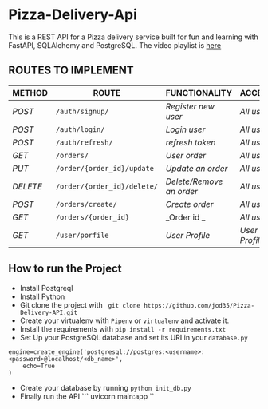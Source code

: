 # Pizza-Delivery-Api
This is a REST API for a Pizza delivery service built for fun and learning with FastAPI, SQLAlchemy and PostgreSQL. The video playlist is 
[here](https://www.youtube.com/playlist?list=PLEt8Tae2spYnLMAf8RGCNYhovIFZHVsPP)


## ROUTES TO IMPLEMENT
| METHOD | ROUTE | FUNCTIONALITY |ACCESS|
| ------- | ----- | ------------- | ------------- |
| *POST* | ```/auth/signup/``` | _Register new user_| _All users_|
| *POST* | ```/auth/login/``` | _Login user_|_All users_|
| *POST* | ```/auth/refresh/``` | _refresh token_|_All users_|
| *GET* | ```/orders/``` | _User order_|_All users_|
| *PUT* | ```/order/{order_id}/update``` | _Update an order_|_All users_|
| *DELETE* | ```/order/{order_id}/delete/``` | _Delete/Remove an order_ |_All users_|
| *POST* | ```/orders/create/``` | _Create order_|_All users_|
| *GET* | ```/orders/{order_id}``` | _Order id _|_All users_|
| *GET* | ```/user/porfile``` | _User Profile_|_User Profile_|

## How to run the Project
- Install Postgreql
- Install Python
- Git clone the project with ``` git clone https://github.com/jod35/Pizza-Delivery-API.git```
- Create your virtualenv with `Pipenv` or `virtualenv` and activate it.
- Install the requirements with ``` pip install -r requirements.txt ```
- Set Up your PostgreSQL database and set its URI in your ```database.py```
```
engine=create_engine('postgresql://postgres:<username>:<password>@localhost/<db_name>',
    echo=True
)
```

- Create your database by running ``` python init_db.py ```
- Finally run the API
``` uvicorn main:app ``
